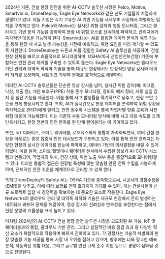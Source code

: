 2024년 기준, 건설 현장 안전을 위한 AI-CCTV 솔루션 시장은 Pelco, Motive, Smartvid.io, DroneDeploy, Eagle Eye Networks와 같은 선도 기업들이 치열하게 경쟁하고 있다. 이들 기업은 각기 고유한 AI 기반 기능을 내세우며 시장에서 차별화된 입지를 구축하고 있다. Pelco와 Motive는 실시간 위협 감지와 행동 모니터링, 그리고 클라우드 기반 분석 기능을 강화하여 현장 내 위험 요소를 신속하게 파악하고, 관리자에게 즉각적인 대응을 가능하게 한다. Smartvid.io는 AI를 활용한 데이터 분석과 예측 기능을 통해 현장 내 사고 발생 가능성을 사전에 예측하고, 위험 요인을 미리 제거할 수 있도록 지원한다. DroneDeploy는 드론과 AI를 결합한 Safety AI 솔루션을 제공하여, 건설 현장 전체를 빠르고 효율적으로 모니터링하며, OSHA(미국 산업안전보건청) 기준에 부합하는 안전 관리 체계를 구축할 수 있도록 돕는다. Eagle Eye Networks는 클라우드 기반 관리와 대역폭 최적화 기술을 통해 대규모 현장에서도 안정적인 영상 감시와 데이터 처리를 보장하며, 네트워크 과부하 문제를 효과적으로 해결한다.

이러한 AI-CCTV 솔루션들은 단순한 영상 감시를 넘어, 실시간 위험 감지(예: 미끄럼, 낙상, 유출 등), 개인 보호구(PPE) 착용 준수 모니터링, 장비의 예지 정비, 자동 침입 감지 등 첨단 기능을 제공한다. 이를 통해 사고 발생률을 획기적으로 낮추고, 현장 보안 수준을 크게 향상시키고 있다. 특히, AI가 실시간으로 현장 데이터를 분석하여 위험 상황을 즉각적으로 관리자에게 알리고, 안전 점수화 시스템을 통해 작업자별 맞춤 교육과 사전 위험 대응이 가능해졌다. 이는 기존의 수동 모니터링 방식에 비해 사고 대응 속도를 크게 단축시키고, 현장 전반의 안전 문화를 한 단계 끌어올리는 데 기여하고 있다.

또한, IoT 디바이스, 스마트 웨어러블, 로보틱스와의 통합이 가속화되면서, 여러 건설 현장을 아우르는 중앙 집중식 안전 대시보드가 구현되고 있다. 이를 통해 안전 관리자는 다양한 현장의 실시간 데이터를 한눈에 파악하고, 데이터 기반의 의사결정을 내릴 수 있게 되었다. 예를 들어, 스마트 헬멧이나 웨어러블 센서에서 수집된 정보가 AI-CCTV 시스템과 연동되어, 작업자의 위치, 건강 상태, 위험 노출 여부 등을 종합적으로 모니터링할 수 있다. 이러한 통합적 접근은 현장별 특성에 맞는 맞춤형 안전 전략 수립을 가능하게 하며, 전체적인 안전 수준을 체계적으로 관리할 수 있게 한다.

특히 DroneDeploy의 Safety AI는 OSHA 기준을 충족함으로써, 시공사의 경험수정율(EMR)을 낮추고, 이에 따라 보험료 인하 효과까지 기대할 수 있다. 이는 건설사들이 신규 프로젝트 입찰 시 경쟁력을 확보하는 데 중요한 요소로 작용한다. Eagle Eye Networks의 클라우드 관리 및 대역폭 최적화 기술은 대규모 현장에서 흔히 발생하는 네트워크 과부하 문제를 해결하여, 영상 감시의 신뢰성과 연속성을 보장한다는 점에서 현장 운영의 효율성을 크게 높이고 있다.

이처럼 2024년의 AI-CCTV 건설 현장 안전 솔루션 시장은 고도화된 AI 기능, IoT 및 웨어러블과의 통합, 클라우드 기반 관리, 그리고 실질적인 비용 절감 효과 등 다양한 혁신 요소가 복합적으로 작용하며 빠르게 진화하고 있다. 각 경쟁사는 기술적 차별화와 현장 맞춤형 기능 제공을 통해 시장 내 우위를 점하고 있으며, 향후에는 더욱 정교한 예측 분석, 자동화된 위험 대응, 그리고 글로벌 안전 규제 준수 지원 등으로 경쟁이 심화될 것으로 전망된다.